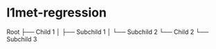 # l1met-regression

Root
├── Child 1
│   ├── Subchild 1
│   └── Subchild 2
└── Child 2
    └── Subchild 3

